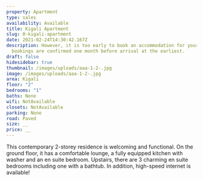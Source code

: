 ```yaml
---
property: Apartment
type: sales
availability: Available
title: Kigali Apartment
slug: 0-kigali-apartment
date: 2021-02-24T14:30:42.167Z
description: However, it is too early to book an accommodation for your stay as
  bookings are confirmed one month before arrival at the earliest.
draft: false
hidesidebar: true
thumbnail: /images/uploads/aaa-1-2-.jpg
image: /images/uploads/aaa-1-2-.jpg
area: Kigali
floor: "2"
bedrooms: "1"
baths: None
wifi: NotAvailable
closets: NotAvailable
parking: None
road: Paved
size: __
price: __
---
```



This contemporary 2-storey residence is welcoming and functional. On the ground floor, it has a comfortable lounge, a fully equipped kitchen with washer and an en suite bedroom. Upstairs, there are 3 charming en suite bedrooms including one with a bathtub. In addition, high-speed internet is available!